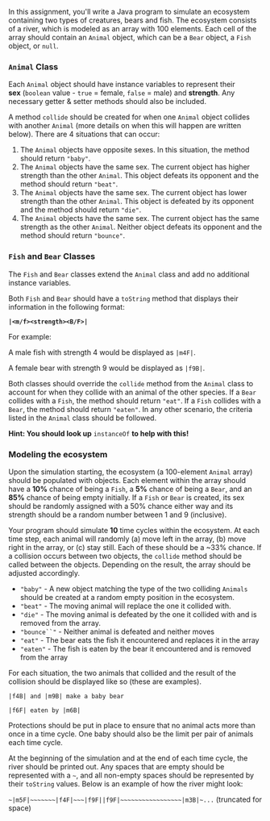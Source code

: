 In this assignment, you'll write a Java program to simulate an ecosystem containing two types of creatures, bears and fish. The ecosystem consists of a river, which is modeled as an array with 100 elements. Each cell of the array should contain an `Animal` object, which can be a `Bear` object, a `Fish` object, or `null`.

### `Animal` Class

Each `Animal` object should have instance variables to represent their **sex** (`boolean` value - `true` = female, `false` = male) and **strength**. Any necessary getter & setter methods should also be included.

A method `collide` should be created for when one `Animal` object collides with another `Animal` (more details on when this will happen are written below). There are 4 situations that can occur:

1.  The `Animal` objects have opposite sexes. In this situation, the method should return `"baby"`.
2.  The `Animal` objects have the same sex. The current object has higher strength than the other `Animal`. This object defeats its opponent and the method should return `"beat"`.
3.  The `Animal` objects have the same sex. The current object has lower strength than the other `Animal`. This object is defeated by its opponent and the method should return `"die"`.
4.  The `Animal` objects have the same sex. The current object has the same strength as the other `Animal`. Neither object defeats its opponent and the method should return `"bounce"`.

### `Fish` and `Bear` Classes

The `Fish` and `Bear` classes extend the `Animal` class and add no additional instance variables.

Both `Fish` and `Bear` should have a `toString` method that displays their information in the following format:

**`|<m/f><strength><B/F>|`**

For example:

A male fish with strength 4 would be displayed as `|m4F|`.

A female bear with strength 9 would be displayed as `|f9B|`.

Both classes should override the `collide` method from the `Animal` class to account for when they collide with an animal of the other species. If a `Bear` collides with a `Fish`, the method should return `"eat"`. If a `Fish` collides with a `Bear`, the method should return `"eaten"`. In any other scenario, the criteria listed in the `Animal` class should be followed.

**Hint: You should look up** `instanceOf` **to help with this!**

### Modeling the ecosystem

Upon the simulation starting, the ecosystem (a 100-element `Animal` array) should be populated with objects. Each element within the array should have a **10%** chance of being a `Fish`, a **5%** chance of being a `Bear`, and an **85%** chance of being empty initially. If a `Fish` or `Bear` is created, its sex should be randomly assigned with a 50% chance either way and its strength should be a random number between 1 and 9 (inclusive).

Your program should simulate **10** time cycles within the ecosystem. At each time step, each animal will randomly (a) move left in the array, (b) move right in the array, or (c) stay still. Each of these should be a ~33% chance. If a collision occurs between two objects, the `collide` method should be called between the objects. Depending on the result, the array should be adjusted accordingly.

- `"baby"` - A new object matching the type of the two colliding `Animals` should be created at a random empty position in the ecosystem.
- `"beat"` - The moving animal will replace the one it collided with.
- `"die"` - The moving animal is defeated by the one it collided with and is removed from the array.
- ` "bounce``" ` - Neither animal is defeated and neither moves
- `"eat"` - The bear eats the fish it encountered and replaces it in the array
- `"eaten"` - The fish is eaten by the bear it encountered and is removed from the array

For each situation, the two animals that collided and the result of the collision should be displayed like so (these are examples).

`|f4B| and |m9B| make a baby bear`

`|f6F| eaten by |m6B|`

Protections should be put in place to ensure that no animal acts more than once in a time cycle. One baby should also be the limit per pair of animals each time cycle.

At the beginning of the simulation and at the end of each time cycle, the river should be printed out. Any spaces that are empty should be represented with a `~`, and all non-empty spaces should be represented by their `toString` values. Below is an example of how the river might look:

`~|m5F|~~~~~~~|f4F|~~~|f9F||f9F|~~~~~~~~~~~~~~~~~|m3B|~...` (truncated for space)
